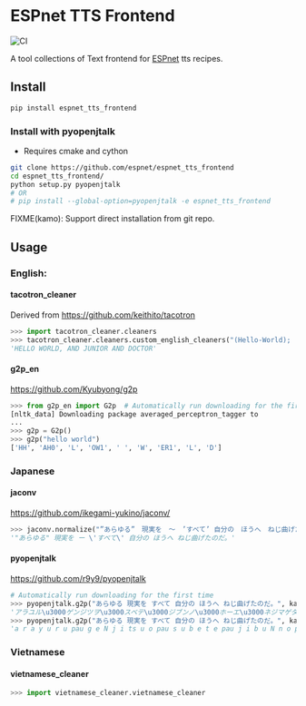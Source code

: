 # ESPnet TTS Frontend
![CI](https://github.com/espnet/espnet_tts_frontend/workflows/CI/badge.svg)

A tool collections of Text frontend for [ESPnet](https://github.com/espnet/espnet) tts recipes. 

## Install
```bash
pip install espnet_tts_frontend
```

### Install with pyopenjtalk

- Requires cmake and cython

```bash
git clone https://github.com/espnet/espnet_tts_frontend
cd espnet_tts_frontend/
python setup.py pyopenjtalk
# OR
# pip install --global-option=pyopenjtalk -e espnet_tts_frontend
```

FIXME(kamo):  Support direct installation from git repo.

## Usage

### English:
#### tacotron_cleaner
Derived from https://github.com/keithito/tacotron

```python
>>> import tacotron_cleaner.cleaners
>>> tacotron_cleaner.cleaners.custom_english_cleaners("(Hello-World);   &  jr. & dr.")
'HELLO WORLD, AND JUNIOR AND DOCTOR'
```
#### g2p_en
https://github.com/Kyubyong/g2p

```python
>>> from g2p_en import G2p  # Automatically run downloading for the first time
[nltk_data] Downloading package averaged_perceptron_tagger to
...
>>> g2p = G2p()
>>> g2p("hello world")
['HH', 'AH0', 'L', 'OW1', ' ', 'W', 'ER1', 'L', 'D']
```

### Japanese
#### jaconv
https://github.com/ikegami-yukino/jaconv/

```python
>>> jaconv.normalize("”あらゆる”　現実を　〜　’すべて’ 自分の　ほうへ　ねじ曲げたのだ。")
'"あらゆる" 現実を ー \'すべて\' 自分の ほうへ ねじ曲げたのだ。'
```

#### pyopenjtalk
https://github.com/r9y9/pyopenjtalk

```python
# Automatically run downloading for the first time
>>> pyopenjtalk.g2p("あらゆる 現実を すべて 自分の ほうへ ねじ曲げたのだ。", kana=True)
'アラユル\u3000ゲンジツヲ\u3000スベテ\u3000ジブンノ\u3000ホーエ\u3000ネジマゲタノダ。'
>>> pyopenjtalk.g2p("あらゆる 現実を すべて 自分の ほうへ ねじ曲げたのだ。", kana=False)
'a r a y u r u pau g e N j i ts u o pau s u b e t e pau j i b u N n o pau h o o e pau n e j i m a g e t a n o d a'
```

### Vietnamese
#### vietnamese_cleaner

```python
>>> import vietnamese_cleaner.vietnamese_cleaner
```
